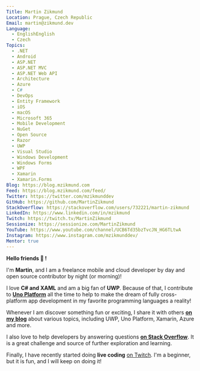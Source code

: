 ```yaml
---
Title: Martin Zikmund
Location: Prague, Czech Republic
Email: martin@zikmund.dev
Language:
  - EnglishEnglish
  - Czech
Topics:
  - .NET
  - Android
  - ASP.NET
  - ASP.NET MVC
  - ASP.NET Web API
  - Architecture
  - Azure
  - C#
  - DevOps
  - Entity Framework
  - iOS
  - macOS
  - Microsoft 365
  - Mobile Development
  - NuGet
  - Open Source
  - Razor
  - UWP
  - Visual Studio
  - Windows Development
  - Windows Forms
  - WPF
  - Xamarin
  - Xamarin.Forms
Blog: https://blog.mzikmund.com
Feed: https://blog.mzikmund.com/feed/
Twitter: https://twitter.com/mzikmunddev
GitHub: https://github.com/MartinZikmund
StackOverflow: https://stackoverflow.com/users/732221/martin-zikmund
LinkedIn: https://www.linkedin.com/in/mzikmund
Twitch: https://twitch.tv/MartinZikmund
Sessionize: https://sessionize.com/MartinZikmund
YouTube: https://www.youtube.com/channel/UCB6Td35bzTvcJN_HG6TLtwA
Instagram: https://www.instagram.com/mzikmunddev/
Mentor: true
---
```

**Hello friends 👋 !**

I'm **Martin**, and I am a freelance mobile and cloud developer by day and open source contributor by night (or morning)!

I love **C# and XAML** and am a big fan of **UWP**. Because of that, I contribute to [**Uno Platform**](https://github.com/unoplatform/uno/) all the time to help to make the dream of fully cross-platform app development in my favorite programming languages a reality!

Whenever I am discover something fun or exciting, I share it with others [**on my blog**](https://blog.mzikmund.com) about various topics, including UWP, Uno Platform, Xamarin, Azure and more.

I also love to help developers by answering questions [**on Stack Overflow**](https://stackoverflow.com/users/732221/martin-zikmund). It is a great challenge and source of further exploration and learning.

Finally, I have recently started doing **live coding** [on Twitch](http://twitch.tv/martinzikmund). I'm a beginner, but it is fun, and I will keep on doing it!
